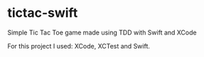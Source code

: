 # tictac-swift
Simple Tic Tac Toe game made using TDD with Swift and XCode


For this project I used: XCode, XCTest and Swift.
